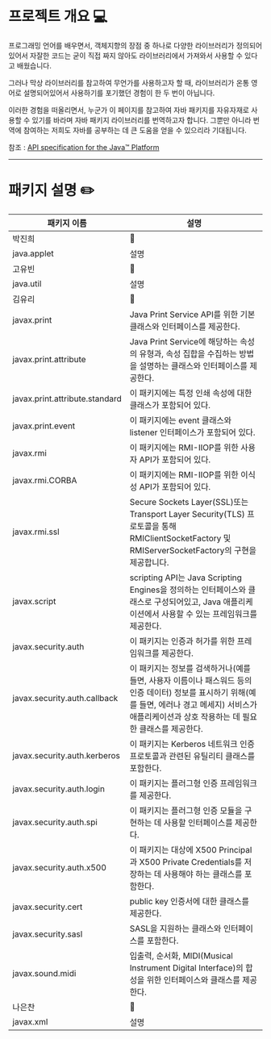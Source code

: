 ﻿# 프로젝트 개요 :computer:

프로그래밍 언어를 배우면서, 객체지향의 장점 중 하나로 다양한 라이브러리가 정의되어있어서 자잘한 코드는 굳이 직접 짜지 않아도 라이브러리에서 가져와서 사용할 수 있다고 배웠습니다.

그러나 막상 라이브러리를 참고하여 무언가를 사용하고자 할 때, 라이브러리가 온통 영어로 설명되어있어서 사용하기를 포기했던 경험이 한 두 번이 아닙니다.

이러한 경험을 떠올리면서, 누군가 이 페이지를 참고하여 자바 패키지를 자유자재로 사용할 수 있기를 바라며 자바 패키지 라이브러리를 번역하고자 합니다. 그뿐만 아니라 번역에 참여하는 저희도 자바를 공부하는 데 큰 도움을 얻을 수 있으리라 기대됩니다.


참조 : [API specification for the Java™ Platform](http://docs.oracle.com/javase/8/docs/api/)


***
# 패키지 설명 :pencil2:

| 패키지 이름 | 설명 |
| ------------- | ------------- |
| 박진희 | :small_red_triangle_down: |
| java.applet  | 설명 |
| 고유빈 | :small_red_triangle_down: |
| java.util | 설명 |
| 김유리 | :small_red_triangle_down: |
| javax.print | Java Print Service API를 위한 기본 클래스와 인터페이스를 제공한다. |
| javax.print.attribute | Java Print Service에 해당하는 속성의 유형과, 속성 집합을 수집하는 방법을 설명하는 클래스와 인터페이스를 제공한다. |
| javax.print.attribute.standard | 이 패키지에는 특정 인쇄 속성에 대한 클래스가 포함되어 있다. |
| javax.print.event | 이 패키지에는 event 클래스와 listener 인터페이스가 포함되어 있다. |
| javax.rmi | 이 패키지에는 RMI-IIOP를 위한 사용자 API가 포함되어 있다. |
| javax.rmi.CORBA | 이 패키지에는 RMI-IIOP를 위한 이식성 API가 포함되어 있다. |
| javax.rmi.ssl | Secure Sockets Layer(SSL)또는 Transport Layer Security(TLS) 프로토콜을 통해 RMIClientSocketFactory 및 RMIServerSocketFactory의 구현을 제공합니다. |
| javax.script | scripting API는 Java Scripting Engines을 정의하는 인터페이스와 클래스로 구성되어있고, Java 애플리케이션에서 사용할 수 있는 프레임워크를 제공한다. |
| javax.security.auth | 이 패키지는 인증과 허가를 위한 프레임워크를 제공한다. |
| javax.security.auth.callback | 이 패키지는 정보를 검색하거나(예를 들면, 사용자 이름이나 패스워드 등의 인증 데이터) 정보를 표시하기 위해(예를 들면, 에러나 경고 메세지) 서비스가 애플리케이션과 상호 작용하는 데 필요한 클래스를 제공한다. |
| javax.security.auth.kerberos | 이 패키지는 Kerberos 네트워크 인증 프로토콜과 관련된 유틸리티 클래스를 포함한다. |
| javax.security.auth.login | 이 패키지는 플러그형 인증 프레임워크를 제공한다. |
| javax.security.auth.spi | 이 패키지는 플러그형 인증 모듈을 구현하는 데 사용할 인터페이스를 제공한다. |
| javax.security.auth.x500 | 이 패키지는 대상에 X500 Principal과 X500 Private Credentials를 저장하는 데 사용해야 하는 클래스를 포함한다. |
| javax.security.cert | public key 인증서에 대한 클래스를 제공한다. |
| javax.security.sasl | SASL을 지원하는 클래스와 인터페이스를 포함한다. |
| javax.sound.midi | 입출력, 순서화, MIDI(Musical Instrument Digital Interface)의 합성을 위한 인터페이스와 클래스를 제공한다. |
| 나은찬 | :small_red_triangle_down: |
| javax.xml | 설명 |

